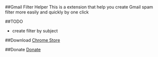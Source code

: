##Gmail Filter Helper
This is a extension that help you create Gmail spam filter more easily and quickly by one click


##TODO
  * create filter by subject

##Download
[Chrome Store](https://chrome.google.com/webstore/detail/gmail-filter-helper/iodbdhjpfeokiciiicojjkpffcjnioda)

##Donate
[Donate](http://droidyue.com/donate/)

